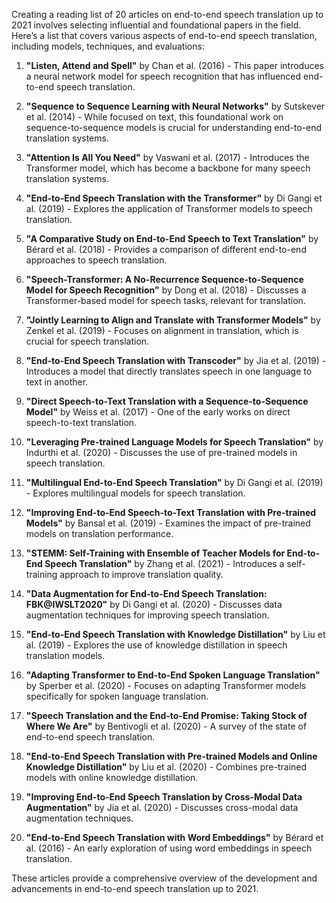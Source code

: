 Creating a reading list of 20 articles on end-to-end speech translation up to 2021 involves selecting influential and foundational papers in the field. Here’s a list that covers various aspects of end-to-end speech translation, including models, techniques, and evaluations:

1. **"Listen, Attend and Spell"** by Chan et al. (2016) - This paper introduces a neural network model for speech recognition that has influenced end-to-end speech translation.

2. **"Sequence to Sequence Learning with Neural Networks"** by Sutskever et al. (2014) - While focused on text, this foundational work on sequence-to-sequence models is crucial for understanding end-to-end translation systems.

3. **"Attention Is All You Need"** by Vaswani et al. (2017) - Introduces the Transformer model, which has become a backbone for many speech translation systems.

4. **"End-to-End Speech Translation with the Transformer"** by Di Gangi et al. (2019) - Explores the application of Transformer models to speech translation.

5. **"A Comparative Study on End-to-End Speech to Text Translation"** by Bérard et al. (2018) - Provides a comparison of different end-to-end approaches to speech translation.

6. **"Speech-Transformer: A No-Recurrence Sequence-to-Sequence Model for Speech Recognition"** by Dong et al. (2018) - Discusses a Transformer-based model for speech tasks, relevant for translation.

7. **"Jointly Learning to Align and Translate with Transformer Models"** by Zenkel et al. (2019) - Focuses on alignment in translation, which is crucial for speech translation.

8. **"End-to-End Speech Translation with Transcoder"** by Jia et al. (2019) - Introduces a model that directly translates speech in one language to text in another.

9. **"Direct Speech-to-Text Translation with a Sequence-to-Sequence Model"** by Weiss et al. (2017) - One of the early works on direct speech-to-text translation.

10. **"Leveraging Pre-trained Language Models for Speech Translation"** by Indurthi et al. (2020) - Discusses the use of pre-trained models in speech translation.

11. **"Multilingual End-to-End Speech Translation"** by Di Gangi et al. (2019) - Explores multilingual models for speech translation.

12. **"Improving End-to-End Speech-to-Text Translation with Pre-trained Models"** by Bansal et al. (2019) - Examines the impact of pre-trained models on translation performance.

13. **"STEMM: Self-Training with Ensemble of Teacher Models for End-to-End Speech Translation"** by Zhang et al. (2021) - Introduces a self-training approach to improve translation quality.

14. **"Data Augmentation for End-to-End Speech Translation: FBK@IWSLT2020"** by Di Gangi et al. (2020) - Discusses data augmentation techniques for improving speech translation.

15. **"End-to-End Speech Translation with Knowledge Distillation"** by Liu et al. (2019) - Explores the use of knowledge distillation in speech translation models.

16. **"Adapting Transformer to End-to-End Spoken Language Translation"** by Sperber et al. (2020) - Focuses on adapting Transformer models specifically for spoken language translation.

17. **"Speech Translation and the End-to-End Promise: Taking Stock of Where We Are"** by Bentivogli et al. (2020) - A survey of the state of end-to-end speech translation.

18. **"End-to-End Speech Translation with Pre-trained Models and Online Knowledge Distillation"** by Liu et al. (2020) - Combines pre-trained models with online knowledge distillation.

19. **"Improving End-to-End Speech Translation by Cross-Modal Data Augmentation"** by Jia et al. (2020) - Discusses cross-modal data augmentation techniques.

20. **"End-to-End Speech Translation with Word Embeddings"** by Bérard et al. (2016) - An early exploration of using word embeddings in speech translation.

These articles provide a comprehensive overview of the development and advancements in end-to-end speech translation up to 2021.